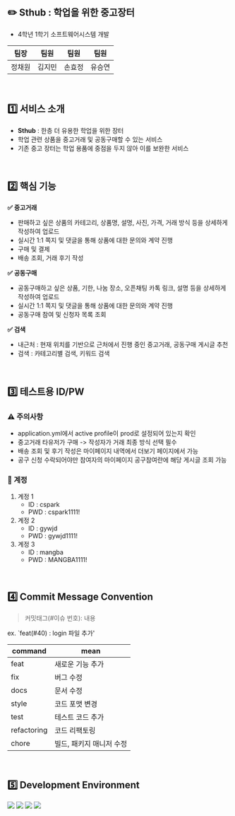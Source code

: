 ## ✏️ Sthub : 학업을 위한 중고장터
- 4학년 1학기 소프트웨어시스템 개발

|팀장|팀원|팀원|팀원|
|:------:|:---:|:------:|:---:|
|정채원|김지민|손효정|유승연|

<br>

## 1️⃣ 서비스 소개
- **Sthub** : 한층 더 유용한 학업을 위한 장터
- 학업 관련 상품을 중고거래 및 공동구매할 수 있는 서비스
- 기존 중고 장터는 학업 용품에 중점을 두지 않아 이를 보완한 서비스

<br>

## 2️⃣ 핵심 기능
**✅ 중고거래**
- 판매하고 싶은 상품의 카테고리, 상품명, 설명, 사진, 가격, 거래 방식 등을 상세하게 작성하여 업로드
- 실시간 1:1 쪽지 및 댓글을 통해 상품에 대한 문의와 계약 진행
- 구매 및 결제
- 배송 조회, 거래 후기 작성

**✅ 공동구매**
- 공동구매하고 싶은 상품, 기한, 나눔 장소, 오픈채팅 카톡 링크, 설명 등을 상세하게 작성하여 업로드
- 실시간 1:1 쪽지 및 댓글을 통해 상품에 대한 문의와 계약 진행
- 공동구매 참여 및 신청자 목록 조회

**✅ 검색**
- 내근처 : 현재 위치를 기반으로 근처에서 진행 중인 중고거래, 공동구매 게시글 추천
- 검색 : 카테고리별 검색, 키워드 검색

<br>

## 3️⃣ 테스트용 ID/PW
### ⚠️ 주의사항
- application.yml에서 active profile이 prod로 설정되어 있는지 확인
- 중고거래 타유저가 구매 -> 작성자가 거래 최종 방식 선택 필수
- 배송 조회 및 후기 작성은 마이페이지 내역에서 더보기 페이지에서 가능
- 공구 신청 수락되어야만 참여자의 마이페이지 공구참여란에 해당 게시글 조회 가능
  
### 🔐 계정
1. 계정 1
   - ID : cspark
   - PWD : cspark1111!
2. 계정 2
   - ID : gywjd
   - PWD : gywjd1111!
3. 계정 3
   - ID : mangba
   - PWD : MANGBA1111!

<br>

## 4️⃣ Commit Message Convention

> 커밋태그(#이슈 번호): 내용

ex. `feat(#40) : login 파일 추가'

| command | mean |
| --- | --- |
| feat | 새로운 기능 추가 |
| fix | 버그 수정 |
| docs | 문서 수정 |
| style | 코드 포맷 변경 |
| test | 테스트 코드 추가 |
| refactoring | 코드 리팩토링 |
| chore | 빌드, 패키지 매니저 수정 |

<br>

## 5️⃣ Development Environment
<p align="left">
<img src ="https://img.shields.io/badge/Thymeleaf-5.0-005F0F">
<img src ="https://img.shields.io/badge/SpringBoot-13.3-6DB33F">
<img src ="https://img.shields.io/badge/SpringDataJPA-15.0-6DB33F">
<img src ="https://img.shields.io/badge/Java-17.0-white">

